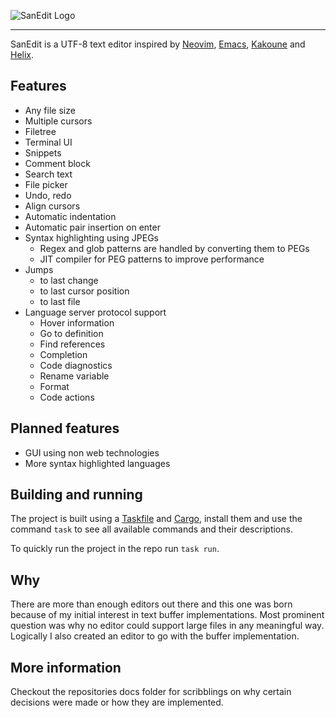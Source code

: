 ![SanEdit Logo](https://github.com/user-attachments/assets/b75335be-d847-4ca3-a730-7314db4ee031)

---

SanEdit is a UTF-8 text editor inspired by [Neovim](https://neovim.io/), [Emacs](https://www.gnu.org/software/emacs/), [Kakoune](https://kakoune.org/) and [Helix](https://helix-editor.com/).

## Features

* Any file size
* Multiple cursors
* Filetree
* Terminal UI
* Snippets
* Comment block
* Search text
* File picker
* Undo, redo
* Align cursors
* Automatic indentation
* Automatic pair insertion on enter
* Syntax highlighting using JPEGs
    * Regex and glob patterns are handled by converting them to PEGs
    * JIT compiler for PEG patterns to improve performance
* Jumps
    * to last change
    * to last cursor position
    * to last file
* Language server protocol support
    * Hover information
    * Go to definition
    * Find references
    * Completion
    * Code diagnostics
    * Rename variable
    * Format
    * Code actions

## Planned features

* GUI using non web technologies
* More syntax highlighted languages

## Building and running

The project is built using a [Taskfile](https://taskfile.dev/installation/) and [Cargo](https://doc.rust-lang.org/cargo/getting-started/installation.html), install them and use the command `task` to see all available commands and their descriptions.

To quickly run the project in the repo run `task run`.

## Why

There are more than enough editors out there and this one was born because of my
initial interest in text buffer implementations. Most prominent question was why
no editor could support large files in any meaningful way. Logically I also
created an editor to go with the buffer implementation.

## More information

Checkout the repositories docs folder for scribblings on why certain decisions
were made or how they are implemented.
